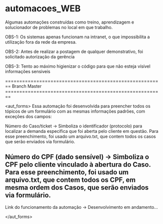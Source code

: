 # automacoes_WEB

Algumas automações construídas como treino, aprendizagem e solucionador de problemas no local em que trabalho.

OBS-1: Os sistemas apenas funcionam na intranet, o que impossibilita a utilização fora da rede da empresa.

OBS-2: Antes de realizar a postagem de qualquer demonstrativo, foi solicitado autorização da gerência

OBS-3: Tento ao máximo higienizar o código para que não esteja vísível informações sensiveis

======================================================== Branch Master ========================================================

<aut_forms>
Essa automação foi desenvolvida para preencher todos os tópicos de um formulário com as mesmas informações padrões, com exceções dos campos:

Número do Caso/ticket -> Simboliza o identificador (protocolo) para localizar a demanda específica que foi aberta pelo cliente em questão.
Para esse preenchimento, foi usado um arquivo.txt, que contem todos os casos que serão enviados via formulário.

Número do CPF (dado sensível) -> Simboliza o CPF pelo cliente vinculado à abertura do Caso.
Para esse preenchimento, foi usado um arquivo.txt, que contem todos os CPF, em mesma ordem dos Casos, que serão enviados via formulário.
---------------

Link do funcionamento da automação ->  Desenvolvimento em andamento...

</aut_forms>



